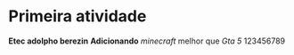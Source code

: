 # Primeira atividade
**Etec adolpho berezin**
**Adicionando** _minecraft_ melhor que _Gta_ _5_
123456789
